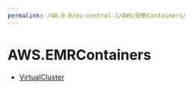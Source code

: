 ```yaml
---
permalink: /48.0.0/eu-central-1/AWS/EMRContainers/
---
```


# AWS.EMRContainers



* [VirtualCluster](VirtualCluster.md)